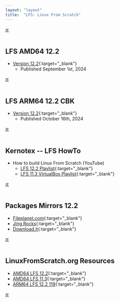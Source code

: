 ```yaml
---
layout: "layout"
title:  "LFS: Linux From Scratch"
---
```


[&#x213C;](#idxXXX)<br id="idx000"><br>
## LFS AMD64 12.2
* [Version 12.2](amd64/){:target="_blank"}
  * Published September 1st, 2024

[&#x213C;](#)<br id="idx001"><br>
## LFS ARM64 12.2 CBK
* [Version 12.2](arm64/){:target="_blank"}
  * Published October 16th, 2024

[&#x213C;](#)<br id="idx002"><br>
## Kernotex -- LFS HowTo
* How to build Linux From Scratch (YouTube)
  * [LFS 12.2 Playlist](https://www.youtube.com/playlist?list=PLyc5xVO2uDsDzdT8lkx430hZ-gY69wgS3){:target="_blank"}
  * [LFS 11.3 VirtualBox Playlist](https://www.youtube.com/playlist?list=PLyc5xVO2uDsB4gJ2dPySvs2eK_roFwKeb){:target="_blank"}

[&#x213C;](#)<br id="idx003"><br>
## Packages Mirrors 12.2
* [Fileplanet.com](https://mirror.fileplanet.com/lfs/pub/lfs/lfs-packages/12.2/){:target="_blank"}
* [Jing Rocks](https://repo.jing.rocks/lfs/lfs-packages/12.2/){:target="_blank"}
* [Download.it](https://mirror.download.it/lfs/pub/lfs/lfs-packages/12.2/){:target="_blank"}

[&#x213C;](#)<br id="idx004"><br>
## LinuxFromScratch.org Resources
* [AMD64 LFS 12.2](https://www.linuxfromscratch.org/lfs/view/12.2/){:target="_blank"}
* [AMD64 LFS 11.3](https://www.linuxfromscratch.org/lfs/view/11.3/){:target="_blank"}
* [ARM64 LFS 12.2 119](https://www.linuxfromscratch.org/~xry111/lfs/view/arm64/){:target="_blank"}

[&#x213C;](#)<br id="idxXXX"><br>

